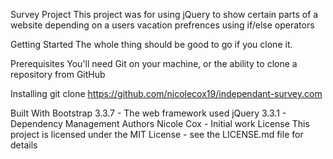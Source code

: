 Survey Project
This project was for using jQuery to show certain parts of a website depending on a users vacation prefrences using if/else operators

Getting Started
The whole thing should be good to go if you clone it.

Prerequisites
You'll need Git on your machine, or the ability to clone a repository from GitHub

Installing
git clone https://github.com/nicolecox19/independant-survey.com

Built With
Bootstrap 3.3.7 - The web framework used
jQuery 3.3.1 - Dependency Management
Authors
Nicole Cox - Initial work
License
This project is licensed under the MIT License - see the LICENSE.md file for details
